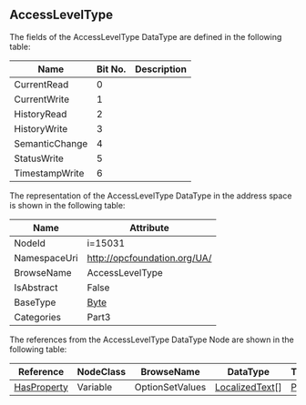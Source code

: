 <!-- datatype -->
## AccessLevelType
  
<!-- end of description -->
The fields of the AccessLevelType DataType are defined in the following table:  

|Name|Bit No.| Description|
|---|---|---|
|CurrentRead|0||
|CurrentWrite|1||
|HistoryRead|2||
|HistoryWrite|3||
|SemanticChange|4||
|StatusWrite|5||
|TimestampWrite|6||

The representation of the AccessLevelType DataType in the address space is shown in the following table:  

|Name|Attribute|
|---|---|
|NodeId|i=15031|
|NamespaceUri|http://opcfoundation.org/UA/|
|BrowseName|AccessLevelType|
|IsAbstract|False|
|BaseType|[Byte](../../../Part3/DataTypes/Byte/readme.md)|
|Categories|Part3|

The references from the AccessLevelType DataType Node are shown in the following table:  

|Reference|NodeClass|BrowseName|DataType|TypeDefinition|ModellingRule|
|---|---|---|---|---|---|
|[HasProperty](../../../Part3/ReferenceTypes/HasProperty/readme.md)|Variable|OptionSetValues|[LocalizedText](../../../Part3/DataTypes/LocalizedText/readme.md)[]|[PropertyType](../../Part5/VariableTypes/PropertyType/readme.md)|[Mandatory](../../Objects/Mandatory/readme.md)|

